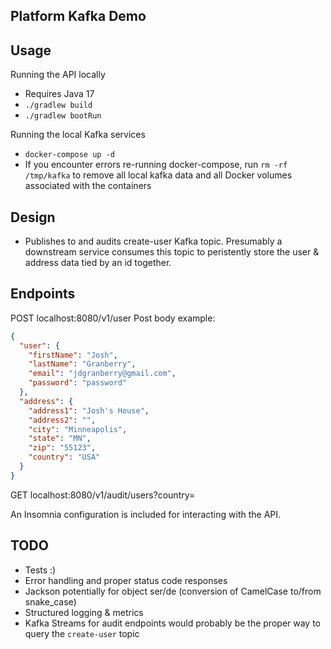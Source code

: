 Platform Kafka Demo
------

## Usage

Running the API locally

* Requires Java 17
* `./gradlew build`
* `./gradlew bootRun`

Running the local Kafka services

* `docker-compose up -d`
* If you encounter errors re-running docker-compose, run `rm -rf /tmp/kafka` to remove all local kafka data and all
  Docker volumes associated with the containers

## Design

* Publishes to and audits create-user Kafka topic. Presumably a downstream service consumes this topic to peristently 
  store the user & address data tied by an id together.

## Endpoints

POST localhost:8080/v1/user Post body example:

```json
{
  "user": {
    "firstName": "Josh",
    "lastName": "Granberry",
    "email": "jdgranberry@gmail.com",
    "password": "password"
  },
  "address": {
    "address1": "Josh's House",
    "address2": "",
    "city": "Minneapolis",
    "state": "MN",
    "zip": "55123",
    "country": "USA"
  }
}
```

GET localhost:8080/v1/audit/users?country=<country>

An Insomnia configuration is included for interacting with the API.

## TODO

* Tests :)
* Error handling and proper status code responses
* Jackson potentially for object ser/de (conversion of CamelCase to/from snake_case)
* Structured logging & metrics
* Kafka Streams for audit endpoints would probably be the proper way to query the `create-user` topic

